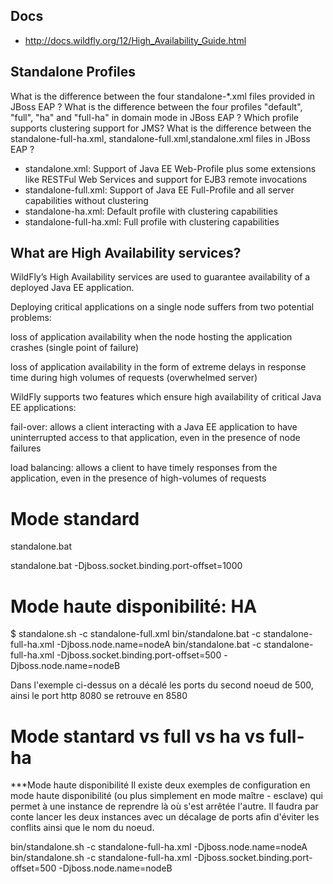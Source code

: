 ## Docs

- http://docs.wildfly.org/12/High_Availability_Guide.html

##   Standalone Profiles

What is the difference between the four standalone-*.xml files provided in JBoss EAP ?
What is the difference between the four profiles "default", "full", "ha" and "full-ha" in domain mode in JBoss EAP ?
Which profile supports clustering support for JMS?
What is the difference between the standalone-full-ha.xml, standalone-full.xml,standalone.xml files in JBoss EAP ?

* standalone.xml: Support of Java EE Web-Profile plus some extensions like RESTFul Web Services and support for EJB3 remote invocations
* standalone-full.xml: Support of Java EE Full-Profile and all server capabilities without clustering
* standalone-ha.xml: Default profile with clustering capabilities
* standalone-full-ha.xml: Full profile with clustering capabilities


## What are High Availability services?
WildFly’s High Availability services are used to guarantee availability of a deployed Java EE application.

Deploying critical applications on a single node suffers from two potential problems:

loss of application availability when the node hosting the application crashes (single point of failure)

loss of application availability in the form of extreme delays in response time during high volumes of requests (overwhelmed server)

WildFly supports two features which ensure high availability of critical Java EE applications:

fail-over: allows a client interacting with a Java EE application to have uninterrupted access to that application, even in the presence of node failures

load balancing: allows a client to have timely responses from the application, even in the presence of high-volumes of requests


# Mode standard

standalone.bat 

standalone.bat -Djboss.socket.binding.port-offset=1000  

# Mode haute disponibilité: HA

$ standalone.sh -c standalone-full.xml
bin/standalone.bat -c standalone-full-ha.xml -Djboss.node.name=nodeA
bin/standalone.bat  -c standalone-full-ha.xml -Djboss.socket.binding.port-offset=500 -Djboss.node.name=nodeB

Dans l'exemple ci-dessus on a décalé les ports du second noeud de 500, ainsi le port http 8080 se retrouve en 8580


# Mode stantard vs full vs ha vs full-ha
***Mode haute disponibilité
Il existe deux exemples de configuration en mode haute disponibilité (ou plus simplement en mode maître - esclave) qui permet à une instance de reprendre là où s'est arrêtée l'autre. Il faudra par conte lancer les deux instances avec un décalage de ports afin d'éviter les conflits ainsi que le nom du noeud.

bin/standalone.sh -c standalone-full-ha.xml -Djboss.node.name=nodeA
bin/standalone.sh -c standalone-full-ha.xml -Djboss.socket.binding.port-offset=500 -Djboss.node.name=nodeB
